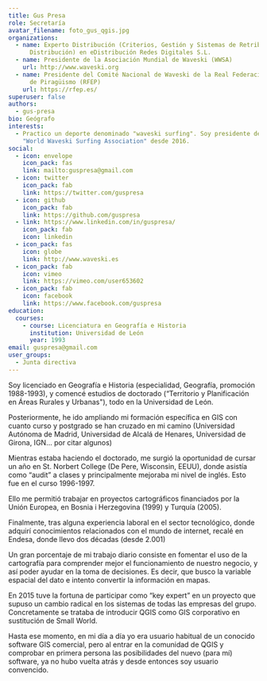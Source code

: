 ```yaml
---
title: Gus Presa
role: Secretaría
avatar_filename: foto_gus_qgis.jpg
organizations:
  - name: Experto Distribución (Criterios, Gestión y Sistemas de Retribución de
      Distribución) en eDistribución Redes Digitales S.L.
  - name: Presidente de la Asociación Mundial de Waveski (WWSA)
    url: http://www.waveski.org
  - name: Presidente del Comité Nacional de Waveski de la Real Federación Española
      de Piragüismo (RFEP)
    url: https://rfep.es/
superuser: false
authors:
  - gus-presa
bio: Geógrafo
interests:
  - Practico un deporte denominado "waveski surfing". Soy presidente de la
    "World Waveski Surfing Association" desde 2016.
social:
  - icon: envelope
    icon_pack: fas
    link: mailto:guspresa@gmail.com
  - icon: twitter
    icon_pack: fab
    link: https://twitter.com/guspresa
  - icon: github
    icon_pack: fab
    link: https://github.com/guspresa
  - link: https://www.linkedin.com/in/guspresa/
    icon_pack: fab
    icon: linkedin
  - icon_pack: fas
    icon: globe
    link: http://www.waveski.es
  - icon_pack: fab
    icon: vimeo
    link: https://vimeo.com/user653602
  - icon_pack: fab
    icon: facebook
    link: https://www.facebook.com/guspresa
education:
  courses:
    - course: Licenciatura en Geografía e Historia
      institution: Universidad de León
      year: 1993
email: guspresa@gmail.com
user_groups:
  - Junta directiva
---
```


Soy licenciado en Geografía e Historia (especialidad, Geografía, promoción 1988-1993), y
comencé estudios de doctorado (“Territorio y Planificación en Áreas Rurales y Urbanas"), todo
en la Universidad de León.

Posteriormente, he ido ampliando mi formación específica en GIS con cuanto curso y postgrado
se han cruzado en mi camino (Universidad Autónoma de Madrid, Universidad de Alcalá de
Henares, Universidad de Girona, IGN… por citar algunos)

Mientras estaba haciendo el doctorado, me surgió la oportunidad de cursar un año en St.
Norbert College (De Pere, Wisconsin, EEUU), donde asistía como “audit” a clases y principalmente mejoraba mi nivel de
inglés. Esto fue en el curso 1996-1997.

Ello me permitió trabajar en proyectos cartográficos financiados por la Unión Europea, en
Bosnia i Herzegovina (1999) y Turquía (2005).

Finalmente, tras alguna experiencia laboral en el sector tecnológico, donde adquirí
conocimientos relacionados con el mundo de internet, recalé en Endesa, donde llevo dos
décadas (desde 2.001)

Un gran porcentaje de mi trabajo diario consiste en fomentar el uso de la cartografía para
comprender mejor el funcionamiento de nuestro negocio, y así poder ayudar en la toma de
decisiones. Es decir, que busco la variable espacial del dato e intento convertir la información
en mapas.

En 2015 tuve la fortuna de participar como “key expert” en un proyecto que supuso un cambio
radical en los sistemas de todas las empresas del grupo. Concretamente se trataba de
introducir QGIS como GIS corporativo en sustitución de Small World.

Hasta ese momento, en mi día a día yo era usuario habitual de un conocido software GIS
comercial, pero al entrar en la comunidad de QGIS y comprobar en primera persona las
posibilidades del nuevo (para mí) software, ya no hubo vuelta atrás y desde entonces soy
usuario convencido.
